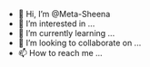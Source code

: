 - 👋 Hi, I’m @Meta-Sheena
- 👀 I’m interested in ...
- 🌱 I’m currently learning ...
- 💞️ I’m looking to collaborate on ...
- 📫 How to reach me ...

<!---
Meta-Sheena/Meta-Sheena is a ✨ special ✨ repository because its `README.md` (this file) appears on your GitHub profile.
You can click the Preview link to take a look at your changes.
--->
